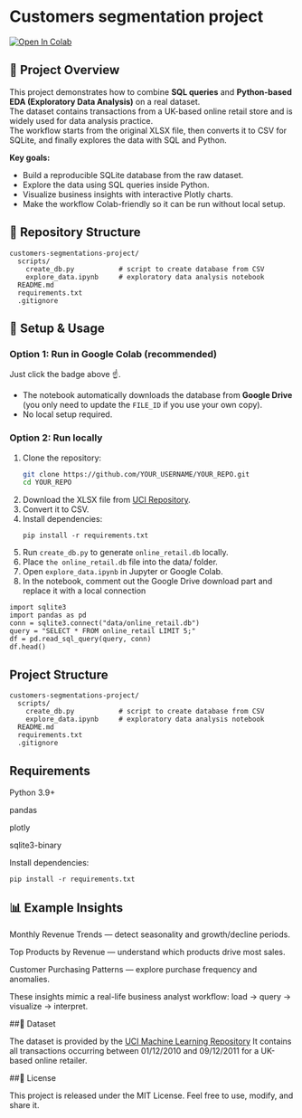 # Сustomers segmentation project

[![Open In Colab](https://colab.research.google.com/assets/colab-badge.svg)](https://colab.research.google.com/github/Dimsohub/customers-segmentations-project/blob/main/scripts/explore_data.ipynb)

## 📌 Project Overview
This project demonstrates how to combine **SQL queries** and **Python-based EDA (Exploratory Data Analysis)** on a real dataset.  
The dataset contains transactions from a UK-based online retail store and is widely used for data analysis practice.  
The workflow starts from the original XLSX file, then converts it to CSV for SQLite, and finally explores the data with SQL and Python.

**Key goals:**
- Build a reproducible SQLite database from the raw dataset.
- Explore the data using SQL queries inside Python.
- Visualize business insights with interactive Plotly charts.
- Make the workflow Colab-friendly so it can be run without local setup.

## 📂 Repository Structure

```text
customers-segmentations-project/
  scripts/
    create_db.py           # script to create database from CSV
    explore_data.ipynb     # exploratory data analysis notebook
  README.md
  requirements.txt
  .gitignore
```

## 🔧 Setup & Usage

### Option 1: Run in Google Colab (recommended)
Just click the badge above ☝️.  
- The notebook automatically downloads the database from **Google Drive** (you only need to update the `FILE_ID` if you use your own copy).  
- No local setup required.

### Option 2: Run locally
1. Clone the repository:
   ```bash
   git clone https://github.com/YOUR_USERNAME/YOUR_REPO.git
   cd YOUR_REPO
   ```
2. Download the XLSX file from [UCI Repository](https://archive.ics.uci.edu/dataset/352/online+retail).  
3. Convert it to CSV.
4. Install dependencies:
   ```
   pip install -r requirements.txt
   ```
6. Run `create_db.py` to generate `online_retail.db` locally.
7. Place `the online_retail.db` file into the data/ folder. 
8. Open `explore_data.ipynb` in Jupyter or Google Colab.
9. In the notebook, comment out the Google Drive download part and replace it with a local connection
```
import sqlite3
import pandas as pd
conn = sqlite3.connect("data/online_retail.db")
query = "SELECT * FROM online_retail LIMIT 5;"
df = pd.read_sql_query(query, conn)
df.head()
```

## Project Structure

```text
customers-segmentations-project/
  scripts/
    create_db.py           # script to create database from CSV
    explore_data.ipynb     # exploratory data analysis notebook
  README.md
  requirements.txt
  .gitignore
```
## Requirements

Python 3.9+

pandas

plotly

sqlite3-binary

Install dependencies:
```
pip install -r requirements.txt
```
## 📊 Example Insights

Monthly Revenue Trends — detect seasonality and growth/decline periods.

Top Products by Revenue — understand which products drive most sales.

Customer Purchasing Patterns — explore purchase frequency and anomalies.

These insights mimic a real-life business analyst workflow: load → query → visualize → interpret.

##📑 Dataset

The dataset is provided by the [UCI Machine Learning Repository](https://archive.ics.uci.edu/dataset/352/online+retail?utm_source=chatgpt.com)
It contains all transactions occurring between 01/12/2010 and 09/12/2011 for a UK-based online retailer.

##📜 License

This project is released under the MIT License.
Feel free to use, modify, and share it.
